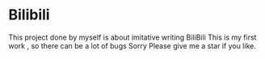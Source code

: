 # Bilibili
This project done by myself is about imitative writing BiliBili
This is my first work , so there can be a lot of bugs  Sorry
Please give me a star if you like.
